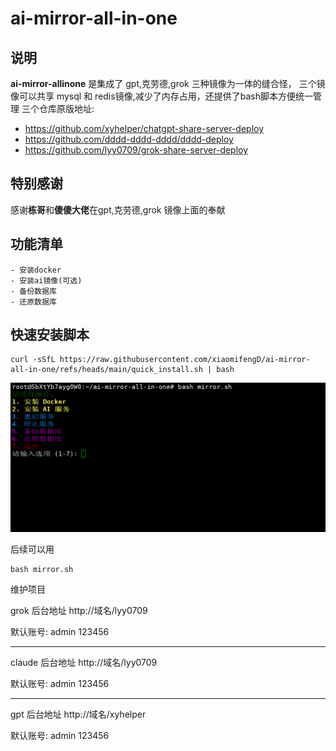 # ai-mirror-all-in-one
## 说明
**ai-mirror-allinone** 是集成了  gpt,克劳德,grok 三种镜像为一体的缝合怪，
三个镜像可以共享 mysql 和 redis镜像,减少了内存占用，还提供了bash脚本方便统一管理
三个仓库原版地址:
- https://github.com/xyhelper/chatgpt-share-server-deploy
- https://github.com/dddd-dddd-dddd/dddd-deploy
- https://github.com/lyy0709/grok-share-server-deploy
## 特别感谢
感谢**栋哥**和**傻傻大佬**在gpt,克劳德,grok 镜像上面的奉献

## 功能清单
    - 安装docker
    - 安装ai镜像(可选)
    - 备份数据库
    - 还原数据库
## 快速安装脚本

```
curl -sSfL https://raw.githubusercontent.com/xiaomifengD/ai-mirror-all-in-one/refs/heads/main/quick_install.sh | bash
```
![使用界面](mirror.png)

后续可以用
```
bash mirror.sh
```
维护项目

grok 后台地址
http://域名/lyy0709

默认账号: admin 123456


---
claude 后台地址
http://域名/lyy0709

默认账号: admin 123456

---
gpt 后台地址
http://域名/xyhelper

默认账号: admin 123456